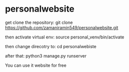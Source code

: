 # personalwebsite

get clone the repository: 
git clone https://github.com/zamaniramin549/personalwebsite.git

then activate virtual env:
source personal_venv/bin/activate

then change direcotry to:
cd personalwebiste

after that:
python3 manage.py runserver

You can use it website for free
